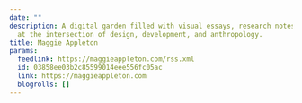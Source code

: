 ```yaml
---
date: ""
description: A digital garden filled with visual essays, research notes, and experiments
  at the intersection of design, development, and anthropology.
title: Maggie Appleton
params:
  feedlink: https://maggieappleton.com/rss.xml
  id: 03858ee03b2c85599014eee556fc05ac
  link: https://maggieappleton.com
  blogrolls: []
---
```


